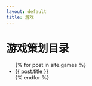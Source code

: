 ```yaml
---
layout: default
title: 游戏
---
```


<h1>游戏策划目录</h1>

<ul>
{% for post in site.games %}
  <li>
    <a href="{{ post.url | relative_url }}">{{ post.title }}</a>
  </li>
{% endfor %}
</ul>
